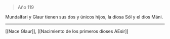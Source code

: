 > Año 119

Mundalfari y Glaur tienen sus dos y únicos hijos, la diosa Sól y el dios Máni.

---

[[Nace Glaur]], [[Nacimiento de los primeros dioses AEsir]]